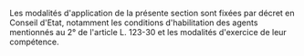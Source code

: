 Les modalités d'application de la présente section sont fixées par décret en Conseil d'Etat, notamment les conditions d'habilitation des agents mentionnés au 2° de l'article L. 123-30 et les modalités d'exercice de leur compétence.

